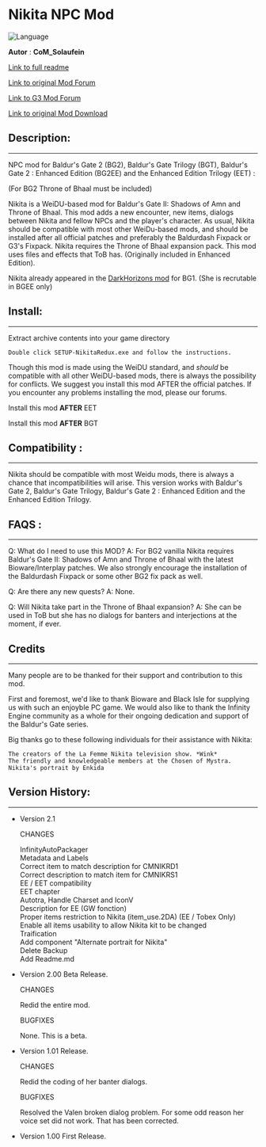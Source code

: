 # Nikita NPC Mod

![Language](https://img.shields.io/static/v1?label=language&message=english%20%7C%20&color=informational)

**Autor** : **CoM_Solaufein**

[Link to full readme](https://htmlpreview.github.io/?https://github.com/The-Gate-Project/NikitaRedux/blob/main/NikitaRedux/readme_nikita.Github.html)

[Link to original Mod Forum]()

[Link to G3 Mod Forum](https://www.gibberlings3.net/forums/topic/23513-com-nikita-open-beta-released/)

[Link to original Mod Download](http://downloads.chosenofmystra.net/bg2/)

## Description:
---------------

NPC mod for Baldur's Gate 2 (BG2), Baldur's Gate Trilogy (BGT), Baldur's Gate 2 : Enhanced Edition (BG2EE) and the Enhanced Edition Trilogy (EET) :

(For BG2 Throne of Bhaal must be included)

Nikita is a WeiDU-based mod for Baldur's Gate II: Shadows of Amn and Throne of Bhaal. This mod adds a new encounter, new items, dialogs between Nikita and fellow NPCs and the player's character. As usual, Nikita should be compatible with most other WeiDu-based mods, and should be installed after all official patches and preferably the Baldurdash Fixpack or G3's Fixpack. Nikita requires the Throne of Bhaal expansion pack. This mod uses files and effects that ToB has. (Originally included in Enhanced Edition). 

Nikita already appeared in the [DarkHorizons mod](https://github.com/11jo/DarkHorizons) for BG1. (She is recrutable in BGEE only) 

## Install:
-----------

Extract archive contents into your game directory

    Double click SETUP-NikitaRedux.exe and follow the instructions.

Though this mod is made using the WeiDU standard, and *should* be compatible with all other WeiDU-based mods, there is always the possibility for conflicts. We suggest you install this mod AFTER the official patches. If you encounter any problems installing the mod, please our forums. 

Install this mod **AFTER** EET

Install this mod **AFTER** BGT

## Compatibility :
------------------

Nikita should be compatible with most Weidu mods, there is always a chance that incompatibilities will arise. This version works with Baldur's Gate 2, Baldur's Gate Trilogy, Baldur's Gate 2 : Enhanced Edition and the Enhanced Edition Trilogy.

## FAQS :
--------

Q: What do I need to use this MOD?
A: For BG2 vanilla Nikita requires Baldur's Gate II: Shadows of Amn and Throne of Bhaal with the latest Bioware/Interplay patches. We also strongly encourage the installation of the Baldurdash Fixpack or some other BG2 fix pack as well.

Q: Are there any new quests?
A: None.

Q: Will Nikita take part in the Throne of Bhaal expansion?
A: She can be used in ToB but she has no dialogs for banters and interjections at the moment, if ever. 


## Credits
-----------

Many people are to be thanked for their support and contribution to this mod.

First and foremost, we'd like to thank Bioware and Black Isle for supplying us with such an enjoyble PC game. We would also like to thank the Infinity Engine community as a whole for their ongoing dedication and support of the Baldur's Gate series.

Big thanks go to these following individuals for their assistance with Nikita:

    The creators of the La Femme Nikita television show. *Wink*
    The friendly and knowledgeable members at the Chosen of Mystra.
    Nikita's portrait by Enkida 


## Version History:
-------------------

- Version 2.1  

    CHANGES  
	
	InfinityAutoPackager  
	Metadata and Labels  
	Correct item to match description for CMNIKRD1  
	Correct description to match item for CMNIKRS1  
	EE / EET compatibility  
	  EET chapter  
	  Autotra, Handle Charset and IconV  
	  Description for EE (GW fonction)  
	Proper items restriction to Nikita (item_use.2DA) (EE / Tobex Only)  
	 Enable all items usability to allow Nikita kit to be changed  
	Traification  
	Add component "Alternate portrait for Nikita"   
	Delete Backup  
	Add Readme.md  

- Version 2.00 Beta Release.

    CHANGES

    Redid the entire mod.

    BUGFIXES

    None. This is a beta.

- Version 1.01 Release.

    CHANGES

    Redid the coding of her banter dialogs.

    BUGFIXES

    Resolved the Valen broken dialog problem.
    For some odd reason her voice set did not work. That has been corrected.

- Version 1.00 First Release. 


